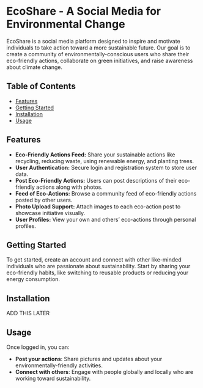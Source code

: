 # EcoShare - A Social Media for Environmental Change

EcoShare is a social media platform designed to inspire and motivate individuals to take action toward a more sustainable future. Our goal is to create a community of environmentally-conscious users who share their eco-friendly actions, collaborate on green initiatives, and raise awareness about climate change.

## Table of Contents

- [Features](#features)
- [Getting Started](#getting-started)
- [Installation](#installation)
- [Usage](#usage)




## Features

- **Eco-Friendly Actions Feed:** Share your sustainable actions like recycling, reducing waste, using renewable energy, and planting trees.
- **User Authentication:** Secure login and registration system to store user data.
- **Post Eco-Friendly Actions:** Users can post descriptions of their eco-friendly actions along with photos.
- **Feed of Eco-Actions:** Browse a community feed of eco-friendly actions posted by other users.
- **Photo Upload Support:** Attach images to each eco-action post to showcase initiative visually.
- **User Profiles:** View your own and others’ eco-actions through personal profiles.

  
## Getting Started

To get started, create an account and connect with other like-minded individuals who are passionate about sustainability. Start by sharing your eco-friendly habits, like switching to reusable products or reducing your energy consumption.


## Installation
ADD THIS LATER

## Usage

Once logged in, you can:

- **Post your actions**: Share pictures and updates about your environmentally-friendly activities.
- **Connect with others**: Engage with people globally and locally who are working toward sustainability.



